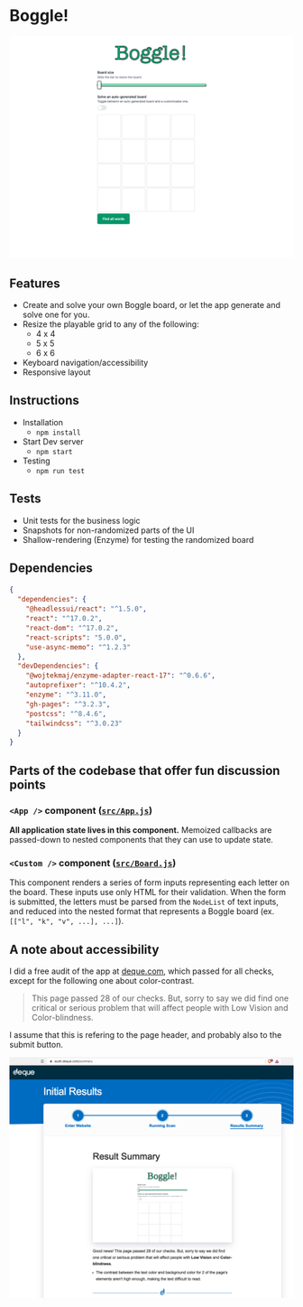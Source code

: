 # Boggle!

![Screenshot of the app](./preview.png)

## Features

- Create and solve your own Boggle board, or let the app generate and solve one for you.
- Resize the playable grid to any of the following:
  - 4 x 4
  - 5 x 5
  - 6 x 6
- Keyboard navigation/accessibility
- Responsive layout

## Instructions

- Installation
  - `npm install`
- Start Dev server
  - `npm start`
- Testing
  - `npm run test`

## Tests

- Unit tests for the business logic
- Snapshots for non-randomized parts of the UI
- Shallow-rendering (Enzyme) for testing the randomized board

## Dependencies

```json
{
  "dependencies": {
    "@headlessui/react": "^1.5.0",
    "react": "^17.0.2",
    "react-dom": "^17.0.2",
    "react-scripts": "5.0.0",
    "use-async-memo": "^1.2.3"
  },
  "devDependencies": {
    "@wojtekmaj/enzyme-adapter-react-17": "^0.6.6",
    "autoprefixer": "^10.4.2",
    "enzyme": "^3.11.0",
    "gh-pages": "^3.2.3",
    "postcss": "^8.4.6",
    "tailwindcss": "^3.0.23"
  }
}
```

## Parts of the codebase that offer fun discussion points

### `<App />` component ([`src/App.js`](`src/App.js`))

**All application state lives in this component.**
Memoized callbacks are passed-down to nested components that they can use to update state.

### `<Custom />` component ([`src/Board.js`](`src/Board.js`))

This component renders a series of form inputs representing each letter on the board.
These inputs use only HTML for their validation.
When the form is submitted, the letters must be parsed from the `NodeList` of text inputs, and reduced into the nested format that represents a Boggle board (ex. `[["l", "k", "v", ...], ...]`).

## A note about accessibility

I did a free audit of the app at [deque.com](https://audit.deque.com/), which passed for all checks, except for the following one about color-contrast.

> This page passed 28 of our checks. But, sorry to say we did find one critical or serious problem that will affect people with Low Vision and Color-blindness.

I assume that this is refering to the page header, and probably also to the submit button.

![Accessibility audit preview](./accessibility-preview.png)
